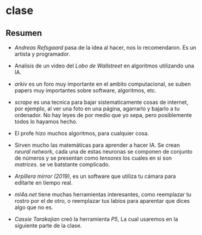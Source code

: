 # clase

## Resumen

- *Andreas Refsgaard* pasa de la idea al hacer, nos lo recomendaron. Es un artista y programador.

- Analisis de un video del *Lobo de Wallstreet* en algoritmos utilizando una IA.

- *arkiv* es un foro muy importante en el ambito computacional, se suben papers muy importantes sobre software, algoritmos, etc.

- *scrape* es una tecnica para bajar sistematicamente cosas de internet, por ejemplo, al ver una foto en una página, agarrarlo y bajarlo a tu ordenador. No hay leyes de por medio que yo sepa, pero posiblemente todos lo hayamos hecho.

- El profe hizo muchos algoritmos, para cualquier cosa.

- Sirven mucho las matemáticas para aprender a hacer IA. Se crean *neural network*, cada una de estas neuronas se componen de conjunto de números y se presentan como *tensores* los cuales en si son *matrices*. se ve batstante complicado.

- *Arpillera mirror (2019)*, es un software que utiliza tu cámara para editarte en tiempo real.

- *ml4a.net* tiene muchas herramientas interesantes, como reemplazar tu rostro por el de otro, o reemplazar tus labios para aparentar que dices algo que no es.

- *Cassie Tarakajian* creó la herramienta *P5*, La cual usaremos en la siguiente parte de la clase.

